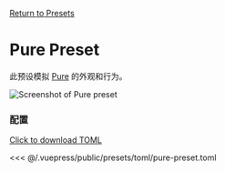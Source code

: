 [Return to Presets](/presets/#pure)

# Pure Preset

此预设模拟 [Pure](https://github.com/sindresorhus/pure) 的外观和行为。

![Screenshot of Pure preset](/presets/img/pure-preset.png)

### 配置

[Click to download TOML](/presets/toml/pure-preset.toml)

<<< @/.vuepress/public/presets/toml/pure-preset.toml
